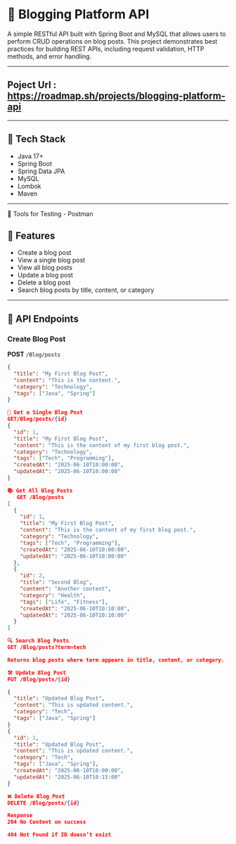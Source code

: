 


# 📝 Blogging Platform API

A simple RESTful API built with Spring Boot and MySQL that allows users to perform CRUD operations on blog posts. This project demonstrates best practices for building REST APIs, including request validation, HTTP methods, and error handling.

---

## Poject Url : https://roadmap.sh/projects/blogging-platform-api

---
## 🔧 Tech Stack

- Java 17+
- Spring Boot
- Spring Data JPA
- MySQL
- Lombok
- Maven

---

🧪 Tools for Testing
    - Postman

## 📌 Features

- Create a blog post
- View a single blog post
- View all blog posts
- Update a blog post
- Delete a blog post
- Search blog posts by title, content, or category

---

## 🧠 API Endpoints

### Create Blog Post
**POST** `/Blog/posts`

```json
{
  "title": "My First Blog Post",
  "content": "This is the content.",
  "category": "Technology",
  "tags": ["Java", "Spring"]
}

📝 Get a Single Blog Post
GET/Blog/posts/{id}
{
  "id": 1,
  "title": "My First Blog Post",
  "content": "This is the content of my first blog post.",
  "category": "Technology",
  "tags": ["Tech", "Programming"],
  "createdAt": "2025-06-10T10:00:00",
  "updatedAt": "2025-06-10T10:00:00"
}

📚 Get All Blog Posts
   GET /Blog/posts
[
  {
    "id": 1,
    "title": "My First Blog Post",
    "content": "This is the content of my first blog post.",
    "category": "Technology",
    "tags": ["Tech", "Programming"],
    "createdAt": "2025-06-10T10:00:00",
    "updatedAt": "2025-06-10T10:00:00"
  },
  {
    "id": 2,
    "title": "Second Blog",
    "content": "Another content",
    "category": "Health",
    "tags": ["Life", "Fitness"],
    "createdAt": "2025-06-10T10:10:00",
    "updatedAt": "2025-06-10T10:10:00"
  }
]

🔍 Search Blog Posts
GET /Blog/posts?term=tech

Returns blog posts where term appears in title, content, or category.

🛠️ Update Blog Post
PUT /Blog/posts/{id}

{
  "title": "Updated Blog Post",
  "content": "This is updated content.",
  "category": "Tech",
  "tags": ["Java", "Spring"]
}
{
  "id": 1,
  "title": "Updated Blog Post",
  "content": "This is updated content.",
  "category": "Tech",
  "tags": ["Java", "Spring"],
  "createdAt": "2025-06-10T10:00:00",
  "updatedAt": "2025-06-10T10:15:00"
}

❌ Delete Blog Post
DELETE /Blog/posts/{id}

Response
204 No Content on success

404 Not Found if ID doesn’t exist
